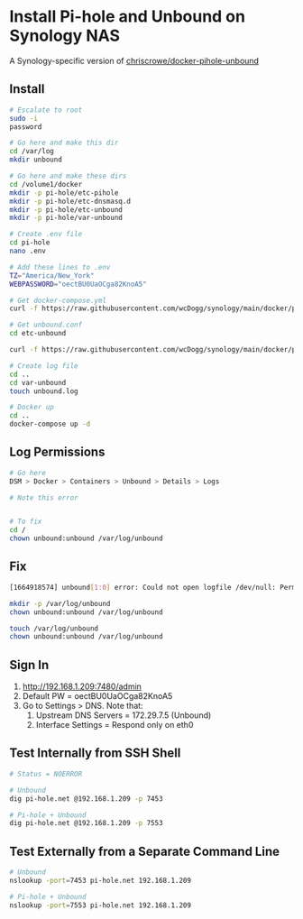# Install Pi-hole and Unbound on Synology NAS

A Synology-specific version of [chriscrowe/docker-pihole-unbound](https://github.com/chriscrowe/docker-pihole-unbound/tree/main/two-container)


## Install

```bash
# Escalate to root
sudo -i
password

# Go here and make this dir
cd /var/log
mkdir unbound

# Go here and make these dirs
cd /volume1/docker
mkdir -p pi-hole/etc-pihole
mkdir -p pi-hole/etc-dnsmasq.d
mkdir -p pi-hole/etc-unbound
mkdir -p pi-hole/var-unbound

# Create .env file
cd pi-hole
nano .env

# Add these lines to .env
TZ="America/New_York"
WEBPASSWORD="oectBU0UaOCga82KnoA5"

# Get docker-compose.yml
curl -f https://raw.githubusercontent.com/wcDogg/synology/main/docker/pi-hole/docker-compose.yml -o docker-compose.yml

# Get unbound.conf
cd etc-unbound

curl -f https://raw.githubusercontent.com/wcDogg/synology/main/docker/pi-hole/etc-unbound/unbound.conf -o unbound.conf

# Create log file
cd ..
cd var-unbound
touch unbound.log

# Docker up
cd ..
docker-compose up -d
```

## Log Permissions

```bash
# Go here
DSM > Docker > Containers > Unbound > Details > Logs

# Note this error


# To fix
cd /
chown unbound:unbound /var/log/unbound
```

## Fix

```bash
[1664918574] unbound[1:0] error: Could not open logfile /dev/null: Permission denied

mkdir -p /var/log/unbound
chown unbound:unbound /var/log/unbound

touch /var/log/unbound
chown unbound:unbound /var/log/unbound
```


## Sign In

1. http://192.168.1.209:7480/admin
2. Default PW = oectBU0UaOCga82KnoA5
3. Go to Settings > DNS. Note that:
   1. Upstream DNS Servers = 172.29.7.5 (Unbound)
   2. Interface Settings = Respond only on eth0


## Test Internally from SSH Shell

```bash
# Status = NOERROR 

# Unbound
dig pi-hole.net @192.168.1.209 -p 7453

# Pi-hole + Unbound
dig pi-hole.net @192.168.1.209 -p 7553
```

## Test Externally from a Separate Command Line

```bash
# Unbound
nslookup -port=7453 pi-hole.net 192.168.1.209

# Pi-hole + Unbound
nslookup -port=7553 pi-hole.net 192.168.1.209
```

